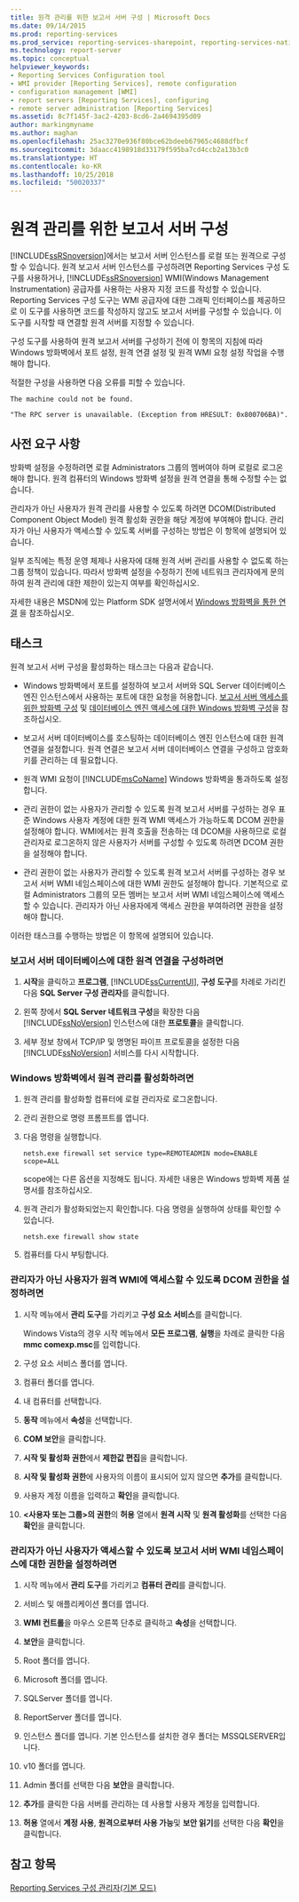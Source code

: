 ```yaml
---
title: 원격 관리를 위한 보고서 서버 구성 | Microsoft Docs
ms.date: 09/14/2015
ms.prod: reporting-services
ms.prod_service: reporting-services-sharepoint, reporting-services-native
ms.technology: report-server
ms.topic: conceptual
helpviewer_keywords:
- Reporting Services Configuration tool
- WMI provider [Reporting Services], remote configuration
- configuration management [WMI]
- report servers [Reporting Services], configuring
- remote server administration [Reporting Services]
ms.assetid: 8c7f145f-3ac2-4203-8cd6-2a4694395d09
author: markingmyname
ms.author: maghan
ms.openlocfilehash: 25ac3270e936f80bce62bdeeb67965c4688dfbcf
ms.sourcegitcommit: 3daacc4198918d33179f595ba7cd4ccb2a13b3c0
ms.translationtype: HT
ms.contentlocale: ko-KR
ms.lasthandoff: 10/25/2018
ms.locfileid: "50020337"
---
```

# <a name="configure-a-report-server-for-remote-administration"></a>원격 관리를 위한 보고서 서버 구성
  [!INCLUDE[ssRSnoversion](../../includes/ssrsnoversion-md.md)]에서는 보고서 서버 인스턴스를 로컬 또는 원격으로 구성할 수 있습니다. 원격 보고서 서버 인스턴스를 구성하려면 Reporting Services 구성 도구를 사용하거나, [!INCLUDE[ssRSnoversion](../../includes/ssrsnoversion-md.md)] WMI(Windows Management Instrumentation) 공급자를 사용하는 사용자 지정 코드를 작성할 수 있습니다. Reporting Services 구성 도구는 WMI 공급자에 대한 그래픽 인터페이스를 제공하므로 이 도구를 사용하면 코드를 작성하지 않고도 보고서 서버를 구성할 수 있습니다. 이 도구를 시작할 때 연결할 원격 서버를 지정할 수 있습니다.  
  
 구성 도구를 사용하여 원격 보고서 서버를 구성하기 전에 이 항목의 지침에 따라 Windows 방화벽에서 포트 설정, 원격 연결 설정 및 원격 WMI 요청 설정 작업을 수행해야 합니다.  
  
 적절한 구성을 사용하면 다음 오류를 피할 수 있습니다.  
  
 `The machine could not be found.`  
  
 `"The RPC server is unavailable. (Exception from HRESULT: 0x800706BA)".`  
  
## <a name="prerequisites"></a>사전 요구 사항  
 방화벽 설정을 수정하려면 로컬 Administrators 그룹의 멤버여야 하며 로컬로 로그온해야 합니다. 원격 컴퓨터의 Windows 방화벽 설정을 원격 연결을 통해 수정할 수는 없습니다.  
  
 관리자가 아닌 사용자가 원격 관리를 사용할 수 있도록 하려면 DCOM(Distributed Component Object Model) 원격 활성화 권한을 해당 계정에 부여해야 합니다. 관리자가 아닌 사용자가 액세스할 수 있도록 서버를 구성하는 방법은 이 항목에 설명되어 있습니다.  
  
 일부 조직에는 특정 운영 체제나 사용자에 대해 원격 서버 관리를 사용할 수 없도록 하는 그룹 정책이 있습니다. 따라서 방화벽 설정을 수정하기 전에 네트워크 관리자에게 문의하여 원격 관리에 대한 제한이 있는지 여부를 확인하십시오.  
  
 자세한 내용은 MSDN에 있는 Platform SDK 설명서에서 [Windows 방화벽을 통한 연결](https://go.microsoft.com/fwlink/?LinkId=63615) 을 참조하십시오.  
  
## <a name="tasks"></a>태스크  
 원격 보고서 서버 구성을 활성화하는 태스크는 다음과 같습니다.  
  
-   Windows 방화벽에서 포트를 설정하여 보고서 서버와 SQL Server 데이터베이스 엔진 인스턴스에서 사용하는 포트에 대한 요청을 허용합니다.  [보고서 서버 액세스를 위한 방화벽 구성](../../reporting-services/report-server/configure-a-firewall-for-report-server-access.md) 및 [데이터베이스 엔진 액세스에 대한 Windows 방화벽 구성](../../database-engine/configure-windows/configure-a-windows-firewall-for-database-engine-access.md)을 참조하십시오.  
  
-   보고서 서버 데이터베이스를 호스팅하는 데이터베이스 엔진 인스턴스에 대한 원격 연결을 설정합니다. 원격 연결은 보고서 서버 데이터베이스 연결을 구성하고 암호화 키를 관리하는 데 필요합니다.  
  
-   원격 WMI 요청이 [!INCLUDE[msCoName](../../includes/msconame-md.md)] Windows 방화벽을 통과하도록 설정합니다.  
  
-   관리 권한이 없는 사용자가 관리할 수 있도록 원격 보고서 서버를 구성하는 경우 표준 Windows 사용자 계정에 대한 원격 WMI 액세스가 가능하도록 DCOM 권한을 설정해야 합니다. WMI에서는 원격 호출을 전송하는 데 DCOM을 사용하므로 로컬 관리자로 로그온하지 않은 사용자가 서버를 구성할 수 있도록 하려면 DCOM 권한을 설정해야 합니다.  
  
-   관리 권한이 없는 사용자가 관리할 수 있도록 원격 보고서 서버를 구성하는 경우 보고서 서버 WMI 네임스페이스에 대한 WMI 권한도 설정해야 합니다. 기본적으로 로컬 Administrators 그룹의 모든 멤버는 보고서 서버 WMI 네임스페이스에 액세스할 수 있습니다. 관리자가 아닌 사용자에게 액세스 권한을 부여하려면 권한을 설정해야 합니다.  
  
 이러한 태스크를 수행하는 방법은 이 항목에 설명되어 있습니다.  
  
### <a name="to-configure-remote-connections-to-the-report-server-database"></a>보고서 서버 데이터베이스에 대한 원격 연결을 구성하려면  
  
1.  **시작**을 클릭하고 **프로그램**, [!INCLUDE[ssCurrentUI](../../includes/sscurrentui-md.md)], **구성 도구**를 차례로 가리킨 다음 **SQL Server 구성 관리자**를 클릭합니다.  
  
2.  왼쪽 창에서 **SQL Server 네트워크 구성**을 확장한 다음 [!INCLUDE[ssNoVersion](../../includes/ssnoversion-md.md)] 인스턴스에 대한 **프로토콜**을 클릭합니다.  
  
3.  세부 정보 창에서 TCP/IP 및 명명된 파이프 프로토콜을 설정한 다음 [!INCLUDE[ssNoVersion](../../includes/ssnoversion-md.md)] 서비스를 다시 시작합니다.  
  
### <a name="to-enable-remote-administration-in-windows-firewall"></a>Windows 방화벽에서 원격 관리를 활성화하려면  
  
1.  원격 관리를 활성화할 컴퓨터에 로컬 관리자로 로그온합니다.  
  
2.  관리 권한으로 명령 프롬프트를 엽니다.  
  
3.  다음 명령을 실행합니다.  
  
    ```  
    netsh.exe firewall set service type=REMOTEADMIN mode=ENABLE scope=ALL  
    ```  
  
     scope에는 다른 옵션을 지정해도 됩니다. 자세한 내용은 Windows 방화벽 제품 설명서를 참조하십시오.  
  
4.  원격 관리가 활성화되었는지 확인합니다. 다음 명령을 실행하여 상태를 확인할 수 있습니다.  
  
    ```  
    netsh.exe firewall show state  
    ```  
  
5.  컴퓨터를 다시 부팅합니다.  
  
### <a name="to-set-dcom-permissions-to-enable-remote-wmi-access-for-non-administrators"></a>관리자가 아닌 사용자가 원격 WMI에 액세스할 수 있도록 DCOM 권한을 설정하려면  
  
1.  시작 메뉴에서 **관리 도구**를 가리키고 **구성 요소 서비스**를 클릭합니다.  
  
     Windows Vista의 경우 시작 메뉴에서 **모든 프로그램**, **실행**을 차례로 클릭한 다음 **mmc comexp.msc**를 입력합니다.  
  
2.  구성 요소 서비스 폴더를 엽니다.  
  
3.  컴퓨터 폴더를 엽니다.  
  
4.  내 컴퓨터를 선택합니다.  
  
5.  **동작** 메뉴에서 **속성**을 선택합니다.  
  
6.  **COM 보안**을 클릭합니다.  
  
7.  **시작 및 활성화 권한**에서 **제한값 편집**을 클릭합니다.  
  
8.  **시작 및 활성화 권한**에 사용자의 이름이 표시되어 있지 않으면 **추가**를 클릭합니다.  
  
9. 사용자 계정 이름을 입력하고 **확인**을 클릭합니다.  
  
10. **\<사용자 또는 그룹>의 권한**의 **허용** 열에서 **원격 시작** 및 **원격 활성화**를 선택한 다음 **확인**을 클릭합니다.  
  
### <a name="to-set-permissions-on-the-report-server-wmi-namespace-for-non-administrators"></a>관리자가 아닌 사용자가 액세스할 수 있도록 보고서 서버 WMI 네임스페이스에 대한 권한을 설정하려면  
  
1.  시작 메뉴에서 **관리 도구**를 가리키고 **컴퓨터 관리**를 클릭합니다.  
  
2.  서비스 및 애플리케이션 폴더를 엽니다.  
  
3.  **WMI 컨트롤**을 마우스 오른쪽 단추로 클릭하고 **속성**을 선택합니다.  
  
4.  **보안**을 클릭합니다.  
  
5.  Root 폴더를 엽니다.  
  
6.  Microsoft 폴더를 엽니다.  
  
7.  SQLServer 폴더를 엽니다.  
  
8.  ReportServer 폴더를 엽니다.  
  
9. 인스턴스 폴더를 엽니다. 기본 인스턴스를 설치한 경우 폴더는 MSSQLSERVER입니다.  
  
10. v10 폴더를 엽니다.  
  
11. Admin 폴더를 선택한 다음 **보안**을 클릭합니다.  
  
12. **추가**를 클릭한 다음 서버를 관리하는 데 사용할 사용자 계정을 입력합니다.  
  
13. **허용** 열에서 **계정 사용**, **원격으로부터 사용 가능**및 **보안 읽기**를 선택한 다음 **확인**을 클릭합니다.  
  
## <a name="see-also"></a>참고 항목  
 [Reporting Services 구성 관리자&#40;기본 모드&#41;](../../reporting-services/install-windows/reporting-services-configuration-manager-native-mode.md)  
  
  
